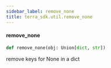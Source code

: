 ```yaml
---
sidebar_label: remove_none
title: terra_sdk.util.remove_none
---
```


#### remove\_none

```python
def remove_none(obj: Union[dict, str])
```

remove keys for None in a dict

